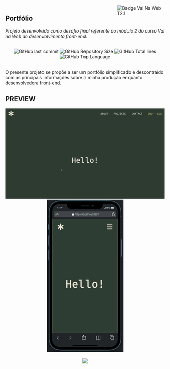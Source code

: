<img src="https://i.ibb.co/QpLTKSz/badge-M2-T2.png" alt="Badge Vai Na Web T2.1" width="150" align="right">

## Portfólio

<i>Projeto desenvolvido como desafio final referente ao módulo 2 do curso Vai na Web de desenvolvimento front-end. </i><br><br>

<div align="center">
    <img alt="GitHub last commit" src="https://img.shields.io/github/last-commit/sophiacrds/simple-portfolio?color=khaki">
    <img alt="GitHub Repository Size" src="https://img.shields.io/github/repo-size/sophiacrds/simple-portfolio?color=white">
    <img alt="GitHub Total lines" src="https://img.shields.io/tokei/lines/github/sophiacrds/simple-portfolio?color=white">
    <img alt="GitHub Top Language" src="https://img.shields.io/github/languages/top/sophiacrds/simple-portfolio?color=white">

</div><br>

O presente projeto se propõe a ser um portfólio simplificado e descontraído com as principais informações sobre a minha produção enquanto desenvolvedora front-end.

## PREVIEW

<div align="center">
  <img src="./src/assets/demos/demo-desktop.gif">
  <img src="./src/assets/demos/demo-mobile.gif">
</div>
<br>

<div align="center">
    <a href="https://www.linkedin.com/in/sophia-leão-733880101/" alt="Linkedin"><img src="https://img.shields.io/badge/-Sophia Leão-white?style=flat&logo=Linkedin&logoColor=black"></a>
</div>
